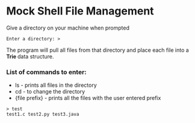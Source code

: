 # Mock Shell File Management

Give a directory on your machine when prompted
```
Enter a directory: >
```
The program will pull all files from that directory and place each file into a <strong> Trie </strong> data structure.

### List of commands to enter:
- ls - prints all files in the directory
- cd - to change the directory
- {file prefix} - prints all the files with the user entered prefix
```
> test
test1.c test2.py test3.java
```
